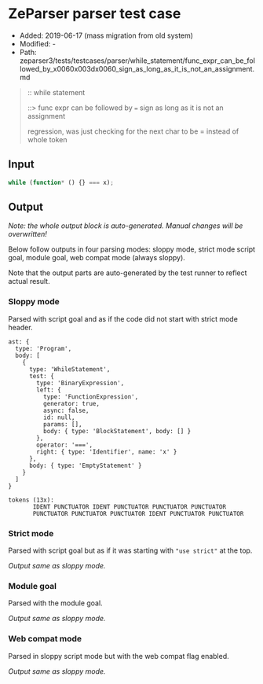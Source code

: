 # ZeParser parser test case

- Added: 2019-06-17 (mass migration from old system)
- Modified: -
- Path: zeparser3/tests/testcases/parser/while_statement/func_expr_can_be_followed_by_x0060x003dx0060_sign_as_long_as_it_is_not_an_assignment.md

> :: while statement
>
> ::> func expr can be followed by `=` sign as long as it is not an assignment
>
> regression, was just checking for the next char to be = instead of whole token

## Input

`````js
while (function* () {} === x);
`````

## Output

_Note: the whole output block is auto-generated. Manual changes will be overwritten!_

Below follow outputs in four parsing modes: sloppy mode, strict mode script goal, module goal, web compat mode (always sloppy).

Note that the output parts are auto-generated by the test runner to reflect actual result.

### Sloppy mode

Parsed with script goal and as if the code did not start with strict mode header.

`````
ast: {
  type: 'Program',
  body: [
    {
      type: 'WhileStatement',
      test: {
        type: 'BinaryExpression',
        left: {
          type: 'FunctionExpression',
          generator: true,
          async: false,
          id: null,
          params: [],
          body: { type: 'BlockStatement', body: [] }
        },
        operator: '===',
        right: { type: 'Identifier', name: 'x' }
      },
      body: { type: 'EmptyStatement' }
    }
  ]
}

tokens (13x):
       IDENT PUNCTUATOR IDENT PUNCTUATOR PUNCTUATOR PUNCTUATOR
       PUNCTUATOR PUNCTUATOR PUNCTUATOR IDENT PUNCTUATOR PUNCTUATOR
`````

### Strict mode

Parsed with script goal but as if it was starting with `"use strict"` at the top.

_Output same as sloppy mode._

### Module goal

Parsed with the module goal.

_Output same as sloppy mode._

### Web compat mode

Parsed in sloppy script mode but with the web compat flag enabled.

_Output same as sloppy mode._
